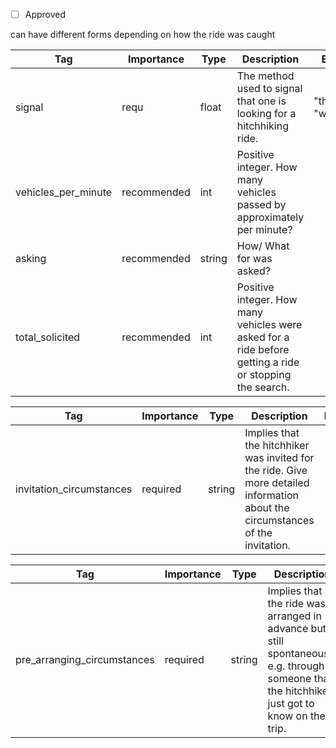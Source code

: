 - [ ] Approved


can have different forms depending on how the ride was caught





| Tag                  | Importance   | Type    | Description                                                                                                   | Enum                | Example |
|----------------------|--------------|---------|---------------------------------------------------------------------------------------------------------------|---------------------|---------|
| signal               | requ  | float   | The method used to signal that one is looking for a hitchhiking ride.                                                                         | "thumb", "waving" |         |
| vehicles_per_minute  | recommended  | int     | Positive integer. How many vehicles passed by approximately per minute?                                       |                     |         |
| asking               | recommended  | string  | How/ What for was asked?                                                                                      |                     |         |
| total_solicited      | recommended  | int     | Positive integer. How many vehicles were asked for a ride before getting a ride or stopping the search.       |                     |         |



| Tag                     | Importance   | Type    | Description                                                                                                                      | Enum | Example |
|-------------------------|--------------|---------|----------------------------------------------------------------------------------------------------------------------------------|------|---------|
| invitation_circumstances| required  | string  | Implies that the hitchhiker was invited for the ride. Give more detailed information about the circumstances of the invitation.   |      |         |



| Tag                        | Importance   | Type    | Description                                                                                                                        | Enum | Example |
|----------------------------|--------------|---------|------------------------------------------------------------------------------------------------------------------------------------|------|---------|
| pre_arranging_circumstances| required  | string  | Implies that the ride was arranged in advance but still spontaneously e.g. through someone that the hitchhiker just got to know on their trip. |      |         |
